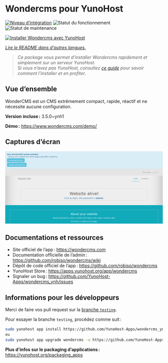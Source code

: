 <!--
Nota bene : ce README est automatiquement généré par <https://github.com/YunoHost/apps/tree/master/tools/readme_generator>
Il NE doit PAS être modifié à la main.
-->

# Wondercms pour YunoHost

[![Niveau d’intégration](https://apps.yunohost.org/badge/integration/wondercms)](https://ci-apps.yunohost.org/ci/apps/wondercms/)
![Statut du fonctionnement](https://apps.yunohost.org/badge/state/wondercms)
![Statut de maintenance](https://apps.yunohost.org/badge/maintained/wondercms)

[![Installer Wondercms avec YunoHost](https://install-app.yunohost.org/install-with-yunohost.svg)](https://install-app.yunohost.org/?app=wondercms)

*[Lire le README dans d'autres langues.](./ALL_README.md)*

> *Ce package vous permet d’installer Wondercms rapidement et simplement sur un serveur YunoHost.*  
> *Si vous n’avez pas YunoHost, consultez [ce guide](https://yunohost.org/install) pour savoir comment l’installer et en profiter.*

## Vue d’ensemble

WonderCMS est un CMS extrêmement compact, rapide, réactif et ne nécessite aucune configuration.


**Version incluse :** 3.5.0~ynh1

**Démo :** <https://www.wondercms.com/demo/>

## Captures d’écran

![Capture d’écran de Wondercms](./doc/screenshots/WonderCMS-update-screenshot.png)

## Documentations et ressources

- Site officiel de l’app : <https://wondercms.com>
- Documentation officielle de l’admin : <https://github.com/robiso/wondercms/wiki>
- Dépôt de code officiel de l’app : <https://github.com/robiso/wondercms>
- YunoHost Store : <https://apps.yunohost.org/app/wondercms>
- Signaler un bug : <https://github.com/YunoHost-Apps/wondercms_ynh/issues>

## Informations pour les développeurs

Merci de faire vos pull request sur la [branche `testing`](https://github.com/YunoHost-Apps/wondercms_ynh/tree/testing).

Pour essayer la branche `testing`, procédez comme suit :

```bash
sudo yunohost app install https://github.com/YunoHost-Apps/wondercms_ynh/tree/testing --debug
ou
sudo yunohost app upgrade wondercms -u https://github.com/YunoHost-Apps/wondercms_ynh/tree/testing --debug
```

**Plus d’infos sur le packaging d’applications :** <https://yunohost.org/packaging_apps>
